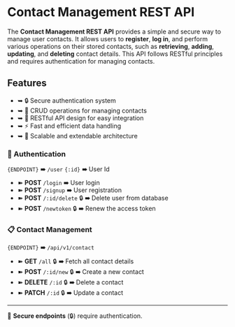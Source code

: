 # Contact Management REST API

The **Contact Management REST API** provides a simple and secure way to manage user contacts. It allows users to **register**, **log in**, and perform various operations on their stored contacts, such as **retrieving**, **adding**, **updating**, and **deleting** contact details. This API follows RESTful principles and requires authentication for managing contacts.

## Features
- ➥ 🔒 Secure authentication system
- ➥ 📂 CRUD operations for managing contacts
- ➥ 🔄 RESTful API design for easy integration
- ➥ ⚡ Fast and efficient data handling
- ➥ 📡 Scalable and extendable architecture

### 🔐 Authentication

`{ENDPOINT}` **➠** `/user`
`{:id}` **➠** User Id

- ➽ **POST** `/login` **➠** User login
- ➽ **POST** `/signup` **➠** User registration
- ➽ **POST** `/:id/delete` 🔒 **➠** Delete user from database
- ➽ **POST** `/newtoken` 🔒 **➠** Renew the access token

### 📋 Contact Management

`{ENDPOINT}` **➠** `/api/v1/contact`

- ➽ **GET** `/all` 🔒 **➠** Fetch all contact details
- ➽ **POST** `/:id/new` 🔒 **➠** Create a new contact
- ➽ **DELETE** `/:id` 🔒 **➠** Delete a contact
- ➽ **PATCH** `/:id` 🔒 **➠** Update a contact

---
🚀 **Secure endpoints** (🔒) require authentication.
